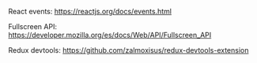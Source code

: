 
React events:
https://reactjs.org/docs/events.html

Fullscreen API:
https://developer.mozilla.org/es/docs/Web/API/Fullscreen_API

Redux devtools:
https://github.com/zalmoxisus/redux-devtools-extension
